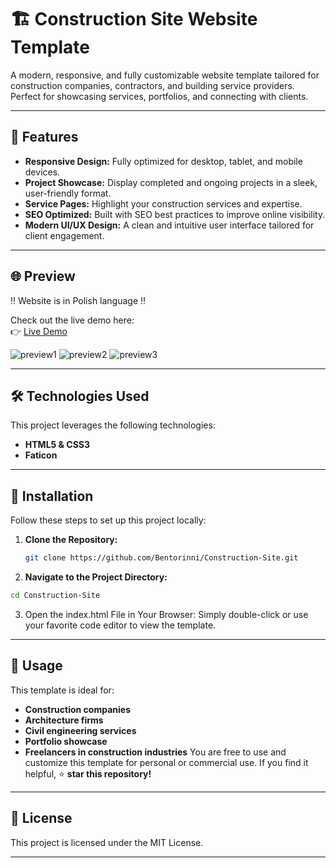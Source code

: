 # 🏗️ Construction Site Website Template

A modern, responsive, and fully customizable website template tailored for construction companies, contractors, and building service providers. Perfect for showcasing services, portfolios, and connecting with clients.

---

## 🚀 Features

- **Responsive Design:** Fully optimized for desktop, tablet, and mobile devices.  
- **Project Showcase:** Display completed and ongoing projects in a sleek, user-friendly format.  
- **Service Pages:** Highlight your construction services and expertise.   
- **SEO Optimized:** Built with SEO best practices to improve online visibility.  
- **Modern UI/UX Design:** A clean and intuitive user interface tailored for client engagement.  

---

## 🌐 Preview  

 ‼️ Website is in Polish language ‼️

Check out the live demo here:  
👉 [Live Demo](https://bentorinni.github.io/Construction-Site/)  

![preview1](https://github.com/user-attachments/assets/857dd831-b52c-45ee-be13-e917e592daae)
![preview2](https://github.com/user-attachments/assets/b4bb41c4-c664-4139-a6af-c8d351ff39b6)
![preview3](https://github.com/user-attachments/assets/b5a4384c-c090-4c4a-be57-af04e154a9f7)



---

## 🛠️ Technologies Used

This project leverages the following technologies:

- **HTML5 & CSS3**  
- **Faticon**  

---

## 📂 Installation

Follow these steps to set up this project locally:

1. **Clone the Repository:**  
   ```bash
   git clone https://github.com/Bentorinni/Construction-Site.git
   ```
2. **Navigate to the Project Directory:**  
```bash
cd Construction-Site
```
3. Open the index.html File in Your Browser:
Simply double-click or use your favorite code editor to view the template.

---

## 💼 Usage
This template is ideal for:

- **Construction companies**
- **Architecture firms**
- **Civil engineering services**
- **Portfolio showcase**
- **Freelancers in construction industries**
You are free to use and customize this template for personal or commercial use. If you find it helpful, ⭐ **star this repository!**

---

## 📄 License

This project is licensed under the MIT License.

---

